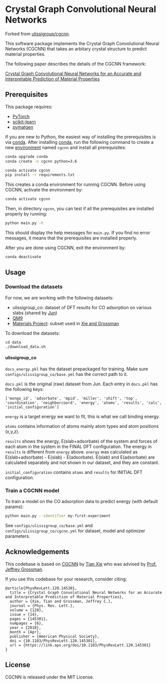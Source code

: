 # Crystal Graph Convolutional Neural Networks

Forked from [ulissigroup/cgcnn](https://github.com/ulissigroup/cgcnn).

This software package implements the Crystal Graph Convolutional Neural Networks (CGCNN) that takes an arbitary crystal structure to predict material properties.

The following paper describes the details of the CGCNN framework:

[Crystal Graph Convolutional Neural Networks for an Accurate and Interpretable Prediction of Material Properties](https://link.aps.org/doi/10.1103/PhysRevLett.120.145301)

##  Prerequisites

This package requires:

- [PyTorch](http://pytorch.org)
- [scikit-learn](http://scikit-learn.org/stable/)
- [pymatgen](http://pymatgen.org)

If you are new to Python, the easiest way of installing the prerequisites is via [conda](https://conda.io/docs/index.html). After installing [conda](http://conda.pydata.org/), run the following command to create a new [environment](https://conda.io/docs/user-guide/tasks/manage-environments.html) named `cgcnn` and install all prerequisites:

```bash
conda upgrade conda
conda create -n cgcnn python=3.6

conda activate cgcnn
pip install -r requirements.txt
```

This creates a conda environment for running CGCNN. Before using CGCNN, activate the environment by:

```bash
conda activate cgcnn
```

Then, in directory `cgcnn`, you can test if all the prerequisites are installed properly by running:

```bash
python main.py -h
```

This should display the help messages for `main.py`. If you find no error messages, it means that the prerequisites are installed properly.

After you are done using CGCNN, exit the environment by:

```bash
conda deactivate
```

## Usage

### Download the datasets

For now, we are working with the following datasets:
- ulissigroup_co: dataset of DFT results for CO adsorption on various slabs (shared by [Jun](http://ulissigroup.cheme.cmu.edu/2017-11-28-junwoong-yoon/))
- [QM9](http://www.quantum-machine.org/datasets/)
- [Materials Project](https://materialsproject.org): subset used in [Xie and Grossman](https://journals.aps.org/prl/abstract/10.1103/PhysRevLett.120.145301)

To download the datasets:

```
cd data
./download_data.sh
```

#### ulissigroup_co

`docs_energy.pkl` has the dataset prepackaged for training. Make sure `configs/ulissigroup_co/base.yml` has the correct path to it.

`docs.pkl` is the original (raw) dataset from Jun. Each entry in `docs.pkl` has the following keys:

`['mongo_id', 'adsorbate', 'mpid', 'miller', 'shift', 'top', 'coordination', 'neighborcoord', 'energy', 'atoms', 'results', 'calc', 'initial_configuration’]`

`energy` is a target energy we want to fit, this is what we call binding energy.

`atoms` contains information of atoms mainly atom types and atom positions (x,y,z).

`results` shows the energy, E(slab+adsorbate) of the system and forces of each atom in the system in the FINAL DFT configuration.
The energy in `results` is different from `energy` above.
`energy` was calculated as E(slab+adsorbate) - E(slab) - E(adsorbate).
E(slab) and E(adsorbate) are calculated separately and not shown in our dataset, and they are constant.

`initial_configuration` contains `atoms` and `results` for INITIAL DFT configuration.

### Train a CGCNN model

To train a model on the CO adsorption data to predict energy (with default params):

```bash
python main.py --identifier my-first-experiment
```

See `configs/ulissigroup_co/base.yml` and `configs/ulissigroup_co/cgcnn.yml` for dataset, model and optimizer parameters.

## Acknowledgements

This codebase is based on [CGCNN](https://github.com/txie-93/cgcnn) by [Tian Xie](http://txie.me) who was advised by [Prof. Jeffrey Grossman](https://dmse.mit.edu/faculty/profile/grossman).

If you use this codebase for your research, consider citing:

```
@article{PhysRevLett.120.145301,
  title = {Crystal Graph Convolutional Neural Networks for an Accurate and Interpretable Prediction of Material Properties},
  author = {Xie, Tian and Grossman, Jeffrey C.},
  journal = {Phys. Rev. Lett.},
  volume = {120},
  issue = {14},
  pages = {145301},
  numpages = {6},
  year = {2018},
  month = {Apr},
  publisher = {American Physical Society},
  doi = {10.1103/PhysRevLett.120.145301},
  url = {https://link.aps.org/doi/10.1103/PhysRevLett.120.145301}
}
```

## License

CGCNN is released under the MIT License.
